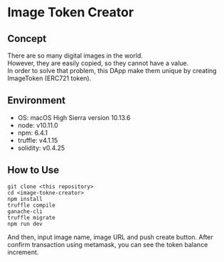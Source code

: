 # Image Token Creator
## Concept
There are so many digital images in the world.  
However, they are easily copied, so they cannot have a value.  
In order to solve that problem, this DApp make them unique by creating ImageToken (ERC721 token).

## Environment
- OS: macOS High Sierra version 10.13.6
- node: v10.11.0
- npm: 6.4.1
- truffle: v4.1.15
- solidity: v0.4.25

## How to Use
```
git clone <this repository>
cd <image-tokne-creator>
npm install
truffle compile
ganache-cli
truffle migrate
npm run dev
```
And then, input image name, image URL and push create button.
After confirm transaction using metamask, you can see the token balance increment.